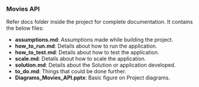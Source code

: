 ### Movies API

Refer docs folder inside the project for complete documentation.
It contains the below files:
- **assumptions.md**: Assumptions made while building the project.
- **how_to_run.md**: Details about how to run the application.
- **how_to_test.md**: Details about how to test the application.
- **scale.md**: Details about how to scale the application.
- **solution.md**: Details about the Solution or application developed.
- **to_do.md**: Things that could be done further.
- **Diagrams_Movies_API.pptx**: Basic figure on Project diagrams.

